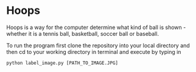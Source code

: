 # Hoops

Hoops is a way for the computer determine what kind of ball is shown - whether it is a tennis ball, basketball, soccer ball or baseball. 

To run the program first clone the repository into your local directory and then cd to your working directory in terminal and execute by typing in 
```
python label_image.py [PATH_TO_IMAGE.JPG]
```
